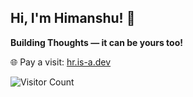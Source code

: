 ## Hi, I'm Himanshu! 🚀  
**Building Thoughts — it can be yours too!**  

🌐 Pay a visit: [hr.is-a.dev](https://www.hr.is-a.dev/)  

![Visitor Count](https://profile-counter.glitch.me/himanshuranjan007/count.svg)
